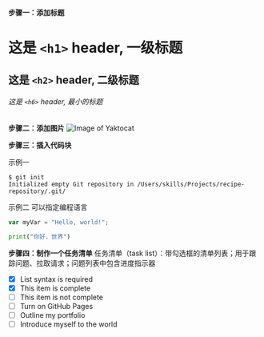 **步骤一：添加标题**
# 这是 `<h1>` header, 一级标题
## 这是 `<h2>` header, 二级标题
###### 这是 `<h6>` header, 最小的标题

**步骤二：添加图片**
![Image of Yaktocat](https://octodex.github.com/images/yaktocat.png)

**步骤三：插入代码块**

示例一
```
$ git init
Initialized empty Git repository in /Users/skills/Projects/recipe-repository/.git/
```
示例二
可以指定编程语言
``` javascript
var myVar = "Hello, world!";
```
```python
print("你好，世界")
```

**步骤四：制作一个任务清单**
任务清单（task list）：带勾选框的清单列表；用于跟踪问题、拉取请求；问题列表中包含进度指示器
- [x] List syntax is required
- [x] This item is complete
- [ ] This item is not complete
- [ ] Turn on GitHub Pages
- [ ] Outline my portfolio
- [ ] Introduce myself to the world
